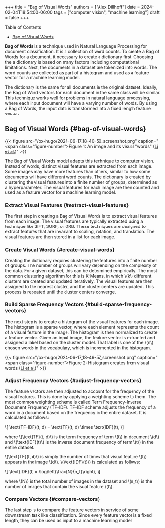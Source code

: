 +++
title = "Bag of Visual Words"
authors = ["Alex Dillhoff"]
date = 2024-02-04T18:54:00-06:00
tags = ["computer vision", "machine learning"]
draft = false
+++

<div class="ox-hugo-toc toc">

<div class="heading">Table of Contents</div>

- [Bag of Visual Words](#bag-of-visual-words)

</div>
<!--endtoc-->

**Bag of Words** is a technique used in Natural Language Processing for document classification. It is a collection of word counts. To create a Bag of Words for a document, it necessary to create a dictionary first. Choosing the a dictionary is based on many factors including computational limitations. Next, the documents in a dataset are tokenized into words. The word counts are collected as part of a histogram and used as a feature vector for a machine learning model.

The dictionary is the same for all documents in the original dataset. Ideally, the Bag of Word vectors for each document in the same class will be similar. This technique works well for problems in natural language processing, where each input document will have a varying number of words. By using a Bag of Words, the input data is transformed into a fixed length feature vector.


## Bag of Visual Words {#bag-of-visual-words}

{{< figure src="/ox-hugo/2024-06-17_18-40-50_screenshot.png" caption="<span class=\"figure-number\">Figure 1: </span>An image and its visual \"words\" ([Li et al.](http://people.csail.mit.edu/torralba/shortCourseRLOC/index.html))" >}}

The Bag of Visual Words model adapts this technique to computer vision. Instead of words, distinct visual features are extracted from each image. Some images may have more features than others, similar to how some documents will have different word counts. The dictionary is created by clustering the visual features into a finite number of groups, determined as a hyperparameter. The visual features for each image are then counted and used as a feature vector for a machine learning model.


### Extract Visual Features {#extract-visual-features}

The first step in creating a Bag of Visual Words is to extract visual features from each image. The visual features are typically extracted using a technique like SIFT, SURF, or ORB. These techniques are designed to extract features that are invariant to scaling, rotation, and translation. The visual features are then stored in a list for each image.


### Create Visual Words {#create-visual-words}

Creating the dictionary requires clustering the features into a finite number of groups. The number of groups will vary depending on the complexity of the data. For a given dataset, this can be determined empirically. The most common clustering algorithm for this is K-Means, in which \\(k\\) different clusters are created and updated iteratively. The visual features are then assigned to the nearest cluster, and the cluster centers are updated. This process is repeated until the cluster centers converge.


### Build Sparse Frequency Vectors {#build-sparse-frequency-vectors}

The next step is to create a histogram of the visual features for each image. The histogram is a sparse vector, where each element represents the count of a visual feature in the image. The histogram is then normalized to create a feature vector. Given an input image, the feature vector is extracted and assigned a label based on the cluster model. That label is one of the \\(n\\) chosen words in the vocabulary, which is incremented in the histogram.

{{< figure src="/ox-hugo/2024-06-17_18-49-57_screenshot.png" caption="<span class=\"figure-number\">Figure 2: </span>Histogram creates from visual words ([Li et al.](http://people.csail.mit.edu/torralba/shortCourseRLOC/index.html))" >}}


### Adjust Frequency Vectors {#adjust-frequency-vectors}

The feature vectors are then adjusted to account for the frequency of the visual features. This is done by applying a weighting scheme to them. The most common weighting scheme is called Term Frequency-Inverse Document Frequency (TF-IDF). TF-IDF scheme adjusts the frequency of a word in a document based on the frequency in the entire dataset. It is calculated as follows:

\\[
\text{TF-IDF}(t, d) = \text{TF}(t, d) \times \text{IDF}(t),
\\]

where \\(\text{TF}(t, d)\\) is the term frequency of term \\(t\\) in document \\(d\\) and \\(\text{IDF}(t)\\) is the inverse document frequency of term \\(t\\) in the entire dataset.

\\(\text{TF}(t, d)\\) is simply the number of times that visual feature \\(t\\) appears in the image \\(d\\). \\(\text{IDF}(t)\\) is calculated as follows:

\\[
\text{IDF}(t) = \log\left(\frac{N}{n\_t}\right),
\\]

where \\(N\\) is the total number of images in the dataset and \\(n\_t\\) is the number of images that contain the visual feature \\(t\\).


### Compare Vectors {#compare-vectors}

The last step is to compare the feature vectors in service of some downstream task like classification. Since every feature vector is a fixed length, they can be used as input to a machine learning model.
